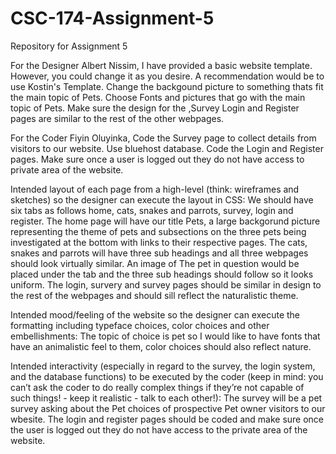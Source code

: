 # CSC-174-Assignment-5
Repository for Assignment 5


For the Designer Albert Nissim,
I have provided a basic website template. However, you could change it as you desire. A recommendation would be to use Kostin's Template.
Change the backgound picture to something thats fit the main topic of Pets.
Choose Fonts and pictures that go with the main topic of Pets.
Make sure the design for the ,Survey Login and Register pages are similar to the rest of the other webpages.

For the Coder Fiyin Oluyinka,
Code the Survey page to collect details from visitors to our website. Use bluehost database. 
Code the Login and Register pages.
Make sure once a user is logged out they do not have access to private area of the website.


Intended layout of each page from a high-level (think: wireframes and sketches) so the designer can execute the layout in CSS: We should have six tabs as follows home, cats, snakes and parrots, survey, login and register.
The home page will have our title Pets, a large backgorund picture representing the theme of pets and subsections on the three pets being investigated at the bottom with links to their respective pages.
The cats, snakes and parrots will have three sub headings and all three webpages should look virtually similar. An image of The pet in question would be placed under the tab and the three sub headings should follow so it looks uniform.
The login, survery and survey pages should be similar in design to the rest of the webpages and should sill reflect the naturalistic theme.

Intended mood/feeling of the website so the designer can execute the formatting including typeface choices, color choices and other embellishments: The topic of choice is pet so I would like to have fonts that have an animalistic feel to them, color choices should also reflect nature.

Intended interactivity (especially in regard to the survey, the login system, and the database functions) to be executed by the coder (keep in mind: you can’t ask the coder to do really complex things if they’re not capable of such things! - keep it realistic - talk to each other!): The survey will be a pet survey asking about the Pet choices of prospective Pet owner visitors to our wbesite. The login and register pages should be coded and make sure once the user is logged out they do not have access to the private area of the website.
